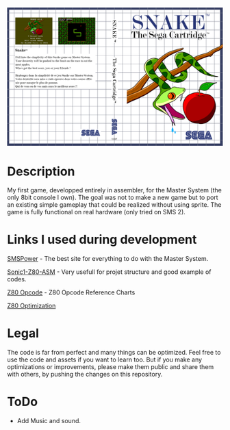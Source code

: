 ![Screenshot](assets/SNAKE_Cover.jpg)

# Description

My first game, developped entirely in assembler, for the Master System (the only 8bit console I own).
The goal was not to make a new game but to port an existing simple gameplay that could be realized without using sprite.
The game is fully functional on real hardware (only tried on SMS 2).

# Links I used during development

[SMSPower](https://www.smspower.org/Development/Index) - The best site for everything to do with the Master System.

[Sonic1-Z80-ASM](https://github.com/Kroc/Sonic1-Z80-ASM) - Very usefull for projet structure and good example of codes.

[Z80 Opcode](https://jnz.dk/z80/opref.html) - Z80 Opcode Reference Charts

[Z80 Optimization](https://wikiti.brandonw.net/index.php?title=Z80_Optimization#Registers_and_Memory)

# Legal

The code is far from perfect and many things can be optimized.
Feel free to use the code and assets if you want to learn too.
But if you make any optimizations or improvements, please make them public and share them with others, by pushing the changes on this repository.

# ToDo
- Add Music and sound.
